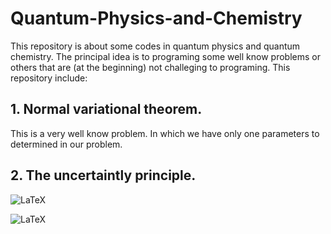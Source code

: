 # Quantum-Physics-and-Chemistry

This repository is about some codes in quantum physics and quantum chemistry. The principal idea is to programing some well know problems or others that are (at the beginning) not challeging to programing.
 This repository include:
 
 ## 1. Normal variational theorem.
 
 This is a very well know problem. In which we have only one parameters to determined in our problem.
 
 ## 2. The uncertaintly principle.
 
![LaTeX](/scrutinizer/coverage/:vcs/:user/:repo/:branch?style=for-the-badge&logo=latex&logoColor=white)

![LaTeX](https://img.shields.io/badge/COMPLETE-50%25-green)

